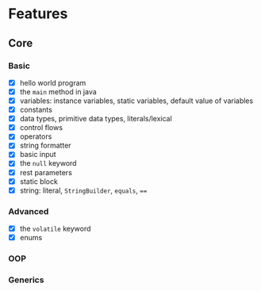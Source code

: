 # Features

## Core

### Basic

- [x] hello world program
- [x] the `main` method in java
- [x] variables: instance variables, static variables, default value of variables
- [x] constants
- [x] data types, primitive data types, literals/lexical
- [x] control flows
- [x] operators
- [x] string formatter
- [x] basic input
- [x] the `null` keyword
- [x] rest parameters
- [x] static block
- [x] string: literal, `StringBuilder`, `equals`, `==`

### Advanced

- [x] the `volatile` keyword
- [x] enums

### OOP

### Generics
